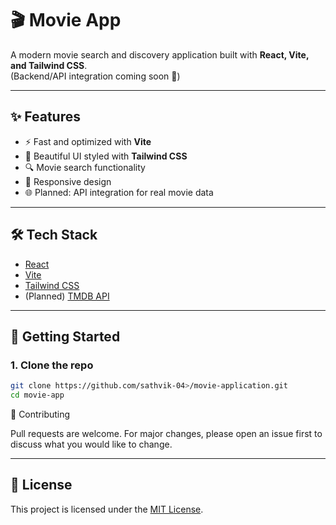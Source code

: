 # 🎬 Movie App

A modern movie search and discovery application built with **React, Vite, and Tailwind CSS**.  
(Backend/API integration coming soon 🚀)

---

## ✨ Features
- ⚡ Fast and optimized with **Vite**
- 🎨 Beautiful UI styled with **Tailwind CSS**
- 🔍 Movie search functionality
- 📱 Responsive design
- 🌐 Planned: API integration for real movie data

---

## 🛠️ Tech Stack
- [React](https://reactjs.org/)
- [Vite](https://vitejs.dev/)
- [Tailwind CSS](https://tailwindcss.com/)
- (Planned) [TMDB API](https://www.themoviedb.org/documentation/api)

---

## 🚀 Getting Started

### 1. Clone the repo
```bash
git clone https://github.com/sathvik-04>/movie-application.git
cd movie-app
 ```


🤝 Contributing

Pull requests are welcome. For major changes, please open an issue first
to discuss what you would like to change.

---

## 📜 License
This project is licensed under the [MIT License](LICENSE).
